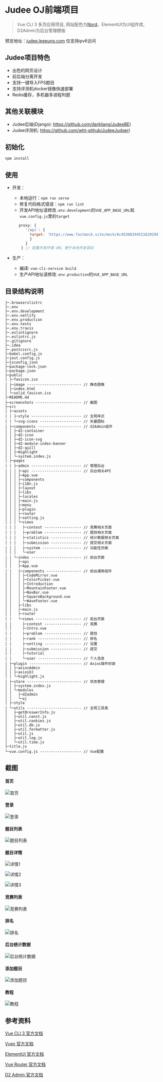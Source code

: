 # Judee OJ前端项目
> Vue CLI 3 多页应用项目, 网站配色为[Nord](https://www.nordtheme.com/)，ElementUI为UI组件库, D2Admin为后台管理模板

预览地址：[judee.leeeung.com]() 仅支持ipv6访问

## Judee项目特色
- 出色的网页设计
- 前后端分离开发
- 支持一键导入FPS题目
- 支持评测机docker镜像快速部署
- Redis缓存，多机器多进程判题

## 其他关联模块

- Judee后端(Django): https://github.com/darkliang/JudeeBE)
- Judee评测机: https://github.com/wht-github/JudeeJudger)

## 初始化

```bash
npm install
```

## 使用

* 开发：
  
    * 本地运行：`npm run serve`  
    * 修复代码格式错误：`npm run lint`
    * 开发API地址请修改`.env.development`的`VUE_APP_BASE_URL`和`vue.config.js`里的`target`
    
    ```js
       proxy: {
          '/api': {
            target: 'https://www.fastmock.site/mock/6c453883945216292945f471a2264433/judee',
            }
          }
        } // 配置开发环境 URL 便于本地开发调试
    ```
    
    
    
* 生产：
    * 编译: `vue-cli-service build`
    * 生产API地址请修改`.env.production`的`VUE_APP_BASE_URL`
    
## 目录结构说明

```
├─.browserslistrc 
├─.env 
├─.env.development 
├─.env.netlify 
├─.env.production 
├─.env.tests 
├─.env.travis 
├─.eslintignore 
├─.eslintrc.js 
├─.gitignore 
├─.idea 
├─.postcssrc.js 
├─babel.config.js 
├─jest.config.js 
├─jsconfig.json 
├─package-lock.json 
├─package.json 
├─public 
│ ├─favicon.ico 
│ ├─image ------------------------- // 静态图像
│ ├─index.html 
│ └─solid_favicon.ico 
├─README.md 
├─screenshots --------------------- // 截图
├─src 
│ ├─assets 
│ │ ├─style ----------------------- // 全局样式
│ │ └─svg-icons ------------------- // 矢量图标
│ ├─components -------------------- // d2Admin组件
│ │ ├─d2-container 
│ │ ├─d2-icon 
│ │ ├─d2-icon-svg 
│ │ ├─d2-module-index-banner 
│ │ ├─d2-quill 
│ │ ├─Highlight 
│ │ └─system.index.js 
│ ├─pages 
│ │ ├─admin ----------------------- // 管理后台
│ │ │ ├─api ----------------------- // 后台相关API
│ │ │ ├─App.vue 
│ │ │ ├─components 
│ │ │ ├─i18n.js 
│ │ │ ├─layout 
│ │ │ ├─libs 
│ │ │ ├─locales 
│ │ │ ├─main.js 
│ │ │ ├─menu 
│ │ │ ├─plugin 
│ │ │ ├─router 
│ │ │ ├─setting.js 
│ │ │ └─views 
│ │ │   ├─contest ----------------- // 竞赛相关页面
│ │ │   ├─problem ----------------- // 题目相关页面
│ │ │   ├─statistics -------------- // 统计数据相关页面
│ │ │   ├─submission -------------- // 提交相关页面
│ │ │   ├─system ------------------ // 功能性页面
│ │ │   └─user 
│ │ └─index ----------------------- // 前台页面
│ │   ├─api 
│ │   ├─App.vue 
│ │   ├─components ---------------- // 前台通用组件
│ │   │ ├─CodeMirror.vue 
│ │   │ ├─ColorPicker.vue 
│ │   │ ├─Introduction 
│ │   │ ├─MountainFooter.vue 
│ │   │ ├─NavBar.vue 
│ │   │ ├─SquareBackground.vue 
│ │   │ └─WaveFooter.vue 
│ │   ├─libs 
│ │   ├─main.js 
│ │   ├─router 
│ │   └─views --------------------- // 前台页面
│ │     ├─contest ----------------- // 竞赛
│ │     ├─Intro.vue 
│ │     ├─problem ----------------- // 题目
│ │     ├─rank -------------------- // 排名
│ │     ├─setting ----------------- // 设置
│ │     ├─submission -------------- // 提交
│ │     ├─tutorial 
│ │     └─user -------------------- // 个人信息
│ ├─plugin ------------------------ // Axios插件封装
│ │ ├─axiosAdmin 
│ │ ├─axiosOJ 
│ │ └─highlight.js 
│ ├─store ------------------------- // 状态管理
│ │ ├─system.index.js 
│ │ └─modules 
│ │   ├─d2admin 
│ │   └─oj 
│ ├─style 
│ └─utils ------------------------- // 全局工具类
│   ├─getBroswerInfo.js 
│   ├─util.const.js 
│   ├─util.cookies.js 
│   ├─util.db.js 
│   ├─util.formatter.js 
│   ├─util.js 
│   ├─util.log.js 
│   └─util.time.js 
├─title.js 
└─vue.config.js ------------------- // Vue配置
```

## 截图

#### 首页

![首页](./screenshots/Home.jpg)

#### 登录

![登录](./screenshots/Login.jpg)

#### 题目列表

![题目列表](./screenshots/Problems.jpg)

#### 题目详情

![详情1](./screenshots/ProblemDetail.jpg)

![详情2](./screenshots/ProblemEditor.jpg)

![详情3](./screenshots/ProblemStatistics.png)

#### 竞赛列表

![竞赛列表](./screenshots/ContestList.png)

#### 排名

![排名](./screenshots/Rank.png)

#### 后台统计数据

![后台统计数据](./screenshots/Statistics.png)

#### 添加题目

![添加题目](./screenshots/AddProblem.jpg)

#### 教程

![教程](./screenshots/Tutorial.jpg)

## 参考资料

[Vue CLI 3 官方文档](https://cli.vuejs.org/zh/)

[Vuex 官方文档](https://vuex.vuejs.org/zh/)

[ElementUI 官方文档](https://element.eleme.cn/#/zh-CN/)

[Vue Router 官方文档](https://router.vuejs.org/zh/)

[D2 Admin 官方文档](https://fairyever.com/d2-admin/doc/zh/)
